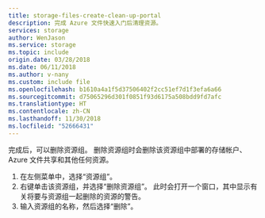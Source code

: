 ```yaml
---
title: storage-files-create-clean-up-portal
description: 完成 Azure 文件快速入门后清理资源。
services: storage
author: WenJason
ms.service: storage
ms.topic: include
origin.date: 03/28/2018
ms.date: 06/11/2018
ms.author: v-nany
ms.custom: include file
ms.openlocfilehash: b1610a4a1f5d37506402f2cc51ef7d1f3efa6a66
ms.sourcegitcommit: d75065296d301f0851f93d6175a508bdd9fd7afc
ms.translationtype: HT
ms.contentlocale: zh-CN
ms.lasthandoff: 11/30/2018
ms.locfileid: "52666431"
---
```

完成后，可以删除资源组。 删除资源组时会删除该资源组中部署的存储帐户、Azure 文件共享和其他任何资源。

1. 在左侧菜单中，选择“资源组”。
2. 右键单击该资源组，并选择“删除资源组”。 此时会打开一个窗口，其中显示有关将要与资源组一起删除的资源的警告。
3. 输入资源组的名称，然后选择“删除”。